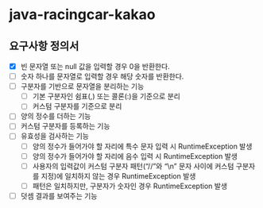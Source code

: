 # java-racingcar-kakao

## 요구사항 정의서
- [X] 빈 문자열 또는 null 값을 입력할 경우 0을 반환한다.
- [ ] 숫자 하나를 문자열로 입력할 경우 해당 숫자를 반환한다.
- [ ] 구분자를 기반으로 문자열을 분리하는 기능
  - [ ] 기본 구분자인 쉼표(,) 또는 콜론(:)을 기준으로 분리
  - [ ] 커스텀 구분자를 기준으로 분리
- [ ] 양의 정수를 더하는 기능
- [ ] 커스텀 구분자를 등록하는 기능
- [ ] 유효성을 검사하는 기능
  - [ ] 양의 정수가 들어가야 할 자리에 특수 문자 입력 시 RuntimeException 발생
  - [ ] 양의 정수가 들어가야 할 자리에 음수 입력 시 RuntimeException 발생
  - [ ] 사용자의 입력값이 커스텀 구분자 패턴(“//”와 “\n” 문자 사이에 커스텀 구분자를 지정)에 일치하지 않는 경우 RuntimeException 발생
  - [ ] 패턴은 일치하지만, 구분자가 숫자인 경우 RuntimeException 발생
- [ ] 덧셈 결과를 보여주는 기능
